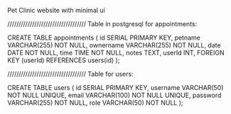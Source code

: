 Pet Clinic website with minimal ui

///////////////////////////////////
Table in postgresql for appointments:

CREATE TABLE appointments (
  id SERIAL PRIMARY KEY,
  petname VARCHAR(255) NOT NULL,
  ownername VARCHAR(255) NOT NULL,
  date DATE NOT NULL,
  time TIME NOT NULL,
  notes TEXT,
  userId INT,
  FOREIGN KEY (userId) REFERENCES users(id)
);

///////////////////////////////////
Table for users:

CREATE TABLE users (
    id SERIAL PRIMARY KEY,
    username VARCHAR(50) NOT NULL UNIQUE,
    email VARCHAR(100) NOT NULL UNIQUE,
    password VARCHAR(255) NOT NULL,
    role VARCHAR(50) NOT NULL
);